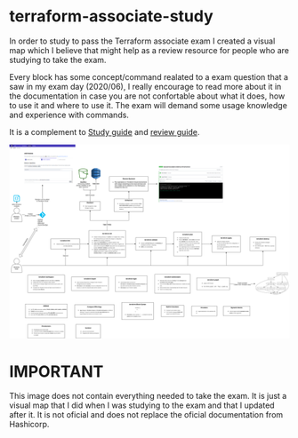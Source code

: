 # terraform-associate-study

In order to study to pass the Terraform associate exam I created a visual map which I believe that might help as a review resource for people who are studying to take the exam.

Every block has some concept/command realated to a exam question that a saw in my exam day (2020/06), I really encourage to read more about it in the documentation in case you are not confortable about what it does, how to use it and where to use it. The exam will demand some usage knowledge and experience with commands.

It is a complement to [Study guide](https://learn.hashicorp.com/terraform/certification/terraform-associate-study-guide) and [review guide](https://learn.hashicorp.com/terraform/certification/terraform-associate-review).

![Terraform Study map](terraform_study.png)

# IMPORTANT
This image does not contain everything needed to take the exam. It is just a visual map that I did when I was studying to the exam and that I updated after it. It is not oficial and does not replace the oficial documentation from Hashicorp. 